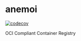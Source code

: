 # anemoi
[![codecov](https://codecov.io/gh/pfltdv/anemoi/branch/master/graph/badge.svg)](https://codecov.io/gh/pfltdv/anemoi)

OCI Compliant Container Registry
